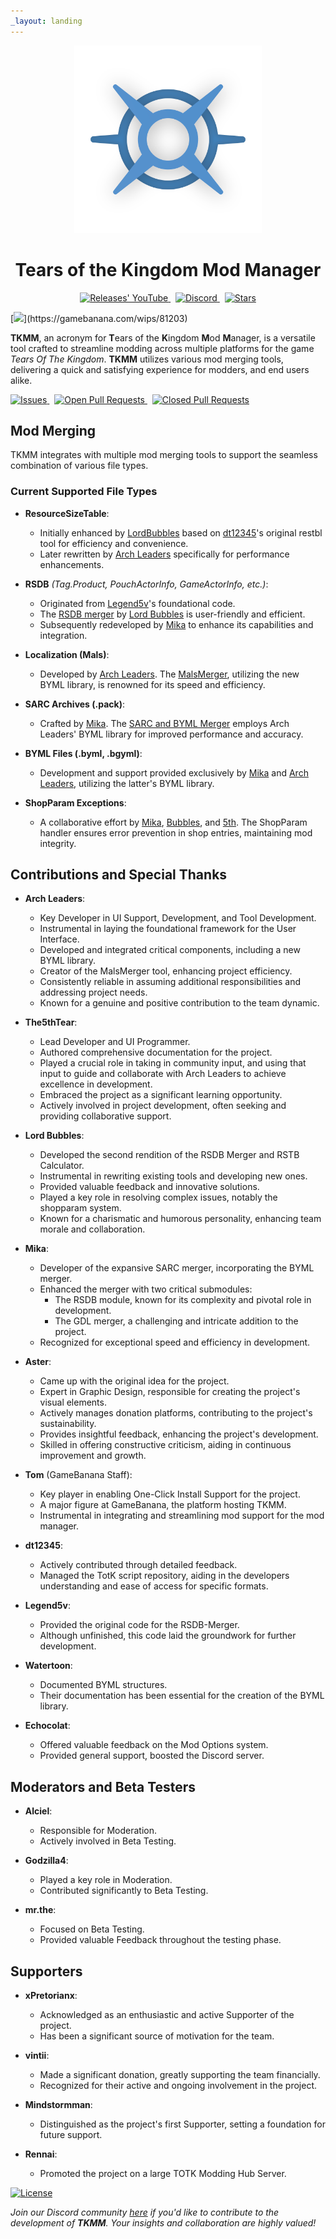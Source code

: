 ```yaml
---
_layout: landing
---
```


<div align="center">
  <img src="images/Icon-Transparent-1024.png" width="300vh">
  <h1 id="main-title">Tears of the Kingdom Mod Manager</h1>
</div>

<p align="center" style="text-align: center;">
  <a href="https://github.com/TKMM-Team/Tkmm/releases">
    <img src="https://img.shields.io/github/v/tag/TKMM-Team/Tkmm?style=for-the-badge&logoColor=C71B42&color=C71B42&labelColor=2A2C33&logo=github&label=Version" alt="Releases' YouTube"/>
  </a> &nbsp;
  <a href="https://discord.com/invite/3tNUBWQRXv">
    <img src="https://img.shields.io/discord/1179611100183011429?style=for-the-badge&logoColor=3b83c8&color=3b83c8&labelColor=2A2C33&logo=discord&label=discord" alt="Discord"/>
  </a> &nbsp;
  <a href="https://github.com/TKMM-Team/Tkmm">
    <img src="https://img.shields.io/github/stars/TKMM-Team/Tkmm?style=for-the-badge&logoColor=FFCB41&color=FFCB41&labelColor=2A2C33&logo=github" alt="Stars"/>
  </a>
</p>

[![]("https://gamebanana.com/wips/embeddables/81203?type=medium")](https://gamebanana.com/wips/81203)

**TKMM**, an acronym for **T**ears of the **K**ingdom **M**od **M**anager, is a versatile tool crafted to streamline modding across multiple platforms for the game *Tears Of The Kingdom*. **TKMM** utilizes various mod merging tools, delivering a quick and satisfying experience for modders, and end users alike.

<p>
  <a href="https://github.com/TKMM-Team/Tkmm/issues">
    <img src="https://img.shields.io/github/issues/TKMM-Team/Tkmm?logoColor=red&color=red&logo=github&style=flat&labelColor=2A2C33" alt="Issues"/>
  </a> &nbsp;
  <a href="https://github.com/TKMM-Team/Tkmm/pulls">
    <img src="https://img.shields.io/github/issues-pr/TKMM-Team/Tkmm?style=flat&labelColor=2A2C33&logoColor=blue&color=blue&logo=github" alt="Open Pull Requests"/>
  </a> &nbsp;
  <a href="https://github.com/TKMM-Team/Tkmm/pulls">
    <img src="https://img.shields.io/github/issues-pr-closed/TKMM-Team/Tkmm?style=flat&labelColor=2A2C33&logoColor=5751FF&color=5751FF&logo=github" alt="Closed Pull Requests"/>
  </a>
</p>

## Mod Merging

TKMM integrates with multiple mod merging tools to support the seamless combination of various file types.

### Current Supported File Types

* **ResourceSizeTable**:
  - Initially enhanced by [LordBubbles](https://github.com/MasterBubbles) based on [dt12345](https://github.com/dt12345)'s original restbl tool for efficiency and convenience.
  - Later rewritten by [Arch Leaders](https://github.com/ArchLeaders) specifically for performance enhancements.

* **RSDB** *(Tag.Product, PouchActorInfo, GameActorInfo, etc.)*:
  - Originated from [Legend5v](https://gamebanana.com/members/2731522)'s foundational code. 
  - The [RSDB merger](https://github.com/MasterBubbles/rsdb-merge) by [Lord Bubbles](https://github.com/MasterBubbles) is user-friendly and efficient.
  - Subsequently redeveloped by [Mika](https://github.com/okmika) to enhance its capabilities and integration.

* **Localization (Mals)**:
  - Developed by [Arch Leaders](https://github.com/ArchLeaders). The [MalsMerger](https://github.com/ArchLeaders/MalsMerger), utilizing the new BYML library, is renowned for its speed and efficiency.

* **SARC Archives (.pack)**:
  - Crafted by [Mika](https://github.com/okmika). The [SARC and BYML Merger](https://github.com/okmika/TKMM-SARC) employs Arch Leaders' BYML library for improved performance and accuracy.

* **BYML Files (.byml, .bgyml)**:
  - Development and support provided exclusively by [Mika](https://github.com/okmika) and [Arch Leaders](https://github.com/ArchLeaders), utilizing the latter's BYML library.

* **ShopParam Exceptions**:
  - A collaborative effort by [Mika](https://github.com/okmika), [Bubbles](https://github.com/MasterBubbles), and [5th](https://github.com/The5thTear). The ShopParam handler ensures error prevention in shop entries, maintaining mod integrity.


## Contributions and Special Thanks
  
* **Arch Leaders**:
  - Key Developer in UI Support, Development, and Tool Development.
  - Instrumental in laying the foundational framework for the User Interface.
  - Developed and integrated critical components, including a new BYML library.
  - Creator of the MalsMerger tool, enhancing project efficiency.
  - Consistently reliable in assuming additional responsibilities and addressing project needs.
  - Known for a genuine and positive contribution to the team dynamic.

* **The5thTear**:
  - Lead Developer and UI Programmer.
  - Authored comprehensive documentation for the project.
  - Played a crucial role in taking in community input, and using that input to guide and collaborate with Arch Leaders to achieve excellence in development.
  - Embraced the project as a significant learning opportunity.
  - Actively involved in project development, often seeking and providing collaborative support.

* **Lord Bubbles**:
  - Developed the second rendition of the RSDB Merger and RSTB Calculator.
  - Instrumental in rewriting existing tools and developing new ones.
  - Provided valuable feedback and innovative solutions.
  - Played a key role in resolving complex issues, notably the shopparam system.
  - Known for a charismatic and humorous personality, enhancing team morale and collaboration.

* **Mika**:
  - Developer of the expansive SARC merger, incorporating the BYML merger.
  - Enhanced the merger with two critical submodules:
    - The RSDB module, known for its complexity and pivotal role in development.
    - The GDL merger, a challenging and intricate addition to the project.
  - Recognized for exceptional speed and efficiency in development.

* **Aster**:
  - Came up with the original idea for the project.
  - Expert in Graphic Design, responsible for creating the project's visual elements.
  - Actively manages donation platforms, contributing to the project's sustainability.
  - Provides insightful feedback, enhancing the project's development.
  - Skilled in offering constructive criticism, aiding in continuous improvement and growth.

* **Tom** (GameBanana Staff):
  - Key player in enabling One-Click Install Support for the project.
  - A major figure at GameBanana, the platform hosting TKMM.
  - Instrumental in integrating and streamlining mod support for the mod manager.

* **dt12345**:
  - Actively contributed through detailed feedback.
  - Managed the TotK script repository, aiding in the developers understanding and ease of access for specific formats.

* **Legend5v**:
  - Provided the original code for the RSDB-Merger.
  - Although unfinished, this code laid the groundwork for further development.

* **Watertoon**:
  - Documented BYML structures.
  - Their documentation has been essential for the creation of the BYML library.

* **Echocolat**:
  - Offered valuable feedback on the Mod Options system.
  - Provided general support, boosted the Discord server.

## Moderators and Beta Testers

* **Alciel**:
  - Responsible for Moderation.
  - Actively involved in Beta Testing.

* **Godzilla4**:
  - Played a key role in Moderation.
  - Contributed significantly to Beta Testing.

* **mr.the**:
  - Focused on Beta Testing.
  - Provided valuable Feedback throughout the testing phase.

## Supporters

* **xPretorianx**:
  - Acknowledged as an enthusiastic and active Supporter of the project.
  - Has been a significant source of motivation for the team.

* **vintii**:
  - Made a significant donation, greatly supporting the team financially.
  - Recognized for their active and ongoing involvement in the project.

* **Mindstormman**:
  - Distinguished as the project's first Supporter, setting a foundation for future support.

* **Rennai**:
  - Promoted the project on a large TOTK Modding Hub Server.
  

  
[![License](https://img.shields.io/badge/License-MIT-blue.svg)](https://github.com/TKMM-Team/Tkmm/blob/master/License.md)

*Join our Discord community [here](https://discord.com/invite/3tNUBWQRXv) if you'd like to contribute to the development of **TKMM**. Your insights and collaboration are highly valued!*
